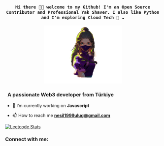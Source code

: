 <h4 align="center"><samp> Hi there 👋🏾  welcome to my Github! I'm an Open Source Contributor and Professional Yak Shaver. I also like Python and I'm exploring Cloud Tech 🐍 ☁️ </samp></h4>

<p align="center">
  <img src="https://github.com/neslihan1999ulug/neslihan1999ulug/blob/main/neslihan.gif.gif" width="50%" alt="Banner">
</p>
<h3 align="left">&nbsp; A passionate Web3 developer from Türkiye</h3>

- 🔭 I’m currently working on **Javascript**

- 📫 How to reach me **nesil1999ulug@gmail.com**

[![Leetcode Stats](https://leetcard.jacoblin.cool/CagatayAkkas?theme=unicorn)](https://leetcode.com/CagatayAkkas/)

<h3 align="left">Connect with me:</h3>
